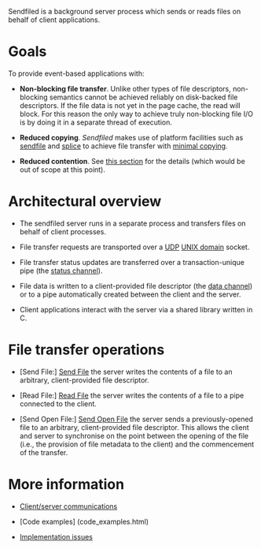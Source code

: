 Sendfiled is a background server process which sends or reads files on behalf of
client applications.

# Goals

To provide event-based applications with:

* **Non-blocking file transfer**. Unlike other types of file descriptors,
   non-blocking semantics cannot be achieved reliably on disk-backed file
   descriptors. If the file data is not yet in the page cache, the read will
   block. For this reason the only way to achieve truly non-blocking file I/O is
   by doing it in a separate thread of execution.

* **Reduced copying**. *Sendfiled* makes use of platform facilities such as
   [sendfile] and [splice] to achieve file transfer with [minimal
   copying][data_copying].

* **Reduced contention**. See [this section][impl_processes] for the details
    (which would be out of scope at this point).

# Architectural overview

* The sendfiled server runs in a separate process and transfers files on behalf of
  client processes.

* File transfer requests are transported over a [UDP][impl_udp_vs_tcp] [UNIX
  domain][impl_unix_sockets] socket.

* File transfer status updates are transferred over a transaction-unique pipe
  (the [status channel][status_channel]).

* File data is written to a client-provided file descriptor (the [data
  channel][data_channel]) or to a pipe automatically created between the client
  and the server.

* Client applications interact with the server via a shared library written in
  C.

<h1 id="semantics">File transfer operations</h1>

* [Send File:] [Send File] the server writes the contents of a file to an
  arbitrary, client-provided file descriptor.

* [Read File:] [Read File] the server writes the contents of a file to a pipe
  connected to the client.

* [Send Open File:] [Send Open File] the server sends a previously-opened file
  to an arbitrary, client-provided file descriptor. This allows the client and
  server to synchronise on the point between the opening of the file (i.e., the
  provision of file metadata to the client) and the commencement of the
  transfer.

# More information

* [Client/server communications](messages.html)

* [Code examples] (code_examples.html)

* [Implementation issues](implementation.html)

  [status_channel]: messages.html#status_channel
  [data_channel]: messages.html#data_channel
  [data_copying]: implementation.html#data_copying
  [impl_unix_sockets]: implementation.html#unix_sockets
  [impl_udp_vs_tcp]: implementation.html#udp_vs_tcp
  [impl_processes]: implementation.html#processes
  [Read File]: messages.html#read_file
  [Send File]: messages.html#send_file
  [Send Open File]: messages.html#send_open_file
  [File Information]: messages.html#file_information "File Information Message"
  [Open File Information]: messages.html#open_file_information "Open File Information Message"
  [Transfer Status]: messages.html#transfer_status "Transfer Status Message"
  [1]: http://adrianchadd.blogspot.com/2013/12/experimenting-with-zero-copy-network-io.html
  [2]: https://git.kernel.org/cgit/linux/kernel/git/stable/linux-stable.git/commit/?id=485ddb4b9741bafb70b22e5c1f9b4f37dc3e85bd
  [3]: https://svnweb.freebsd.org/base?view=revision&revision=255608
  [4]: http://neugierig.org/software/blog/2011/12/nonblocking-disk-io.html
  [5]: http://bert-hubert.blogspot.com/2012/05/on-linux-asynchronous-file-io.html
  [6]: http://blog.libtorrent.org/2012/10/asynchronous-disk-io/
  [unix]: http://linux.die.net/man/7/unix "unix(7)"
  [open]: http://linux.die.net/man/2/open "open(2)"
  [close]: http://linux.die.net/man/2/close "close(2)"
  [stat]: http://linux.die.net/man/2/stat "stat(2)"
  [fstat]: http://linux.die.net/man/2/fstat "fstat(2)"
  [signalfd]: http://linux.die.net/man/2/signalfd "signalfd(2)"
  [splice]: http://linux.die.net/man/2/splice "splice(2)"
  [sendfile]: https://www.freebsd.org/cgi/man.cgi?query=sendfile "sendfile(2)"
  [select]: http://linux.die.net/man/2/select "select(2)"
  [poll]: http://linux.die.net/man/2/poll "poll(2)"
  [epoll]: http://linux.die.net/man/7/epoll "epoll(7)"
  [kqueue]: https://www.freebsd.org/cgi/man.cgi?query=kqueue "kqueue(2)"
  [kqueue_freebsd]: https://www.freebsd.org/cgi/man.cgi?query=kqueue "kqueue(2)"
  [kqueue_osx]: https://developer.apple.com/library/Mac/documentation/Darwin/Reference/ManPages/man2/kqueue.2.html "kqueue(2)"